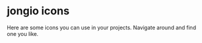 # jongio icons

Here are some icons you can use in your projects.  Navigate around and find one you like. 